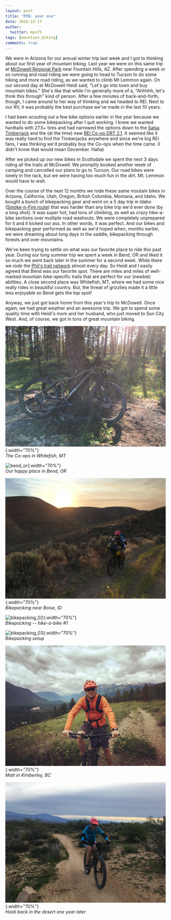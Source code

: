 ```yaml
---
layout: post
title: "MTB: year one"
date: 2018-12-17
author:
  twitter: mps75
tags: [mountain_biking]
comments: true
---
```


We were in Arizona for our annual winter trip last week and I got to thinking about our first year of mountain biking. Last year we were on this same trip at [McDowell Regional Park](https://www.maricopacountyparks.net/mcdowell-mountain-regional-park-mm/) near Fountain Hills, AZ. After spending a week or so running and road riding we were going to head to Tucson to do some hiking and more road riding, as we wanted to climb Mt Lemmon again. On our second day at McDowell Heidi said, "Let's go into town and buy mountain bikes." She's like that while I'm generally more of a, "Ahhhhh, let's think this through" kind of person. After a few minutes of back-and-forth, though, I came around to her way of thinking and we headed to REI. Next to our RV, it was probably the best purchase we've made in the last 10 years.

I had been scouting out a few bike options eariler in the year because we wanted to do some bikepacking after I quit working. I knew we wanted hardtails with 27.5+ tires and had narrowed the options down to the [Salsa Timberjack](https://salsacycles.com/bikes/archive/2017_timberjack_27.5plus_x1) and the (at the time) new [REI Co-op DRT 2.1](https://theradavist.com/2017/02/reis-co-op-cycles-drt-27-5-2-1-bike/). It seemed like it was really hard to find the Timberjacks anywhere and since we're big REI fans, I was thinking we'd probably buy the Co-ops when the time came. (I didn't know that would mean December. Haha)

After we picked up our new bikes in Scottsdale we spent the next 3 days riding all the trails at McDowell.  We promptly booked another week of camping and cancelled our plans to go to Tucson. Our road bikes were lonely in the rack, but we were having too much fun in the dirt.  Mt. Lemmon would have to wait.

Over the course of the next 12 months we rode these same moutain bikes in Arizona, California, Utah, Oregon, British Columbia, Montana, and Idaho.  We bought a bunch of bikepacking gear and went on a 5 day trip in Idaho ([Smoke-n-Fire route](http://www.bikepacking.com/event/2018-smoke-n-fire-400/)) that was harder than any bike trip we'd ever done (by a long shot).  It was super hot, had tons of climbing, as well as crazy hike-a-bike sections over multiple road washouts. We were completely unprepared for it and it kicked our ass. In other words, it was perfect. And our bikes and bikepacking gear performed as well as we'd hoped when, months earlier, we were dreaming about long days in the saddle, bikepacking through forests and over mountains.

We've been trying to settle on what was our favorite place to ride this past year. During our long summer trip we spent a week in Bend, OR and liked it so much we went back later in the summer for a second week.  While there we rode the [Phil's trail network](https://bendtrails.org/trail/phils-trail-complex/) almost every day.  So Heidi and I easily agreed that Bend was our favorite spot. There are miles and miles of well-marked mountain bike-specific trails that are perfect for our (newbie) abilities. A close second place was Whitefish, MT, where we had some nice really rides in beautiful country. But, the threat of grizzlies made it a little less enjoyable so Bend gets the top spot!

Anyway, we just got back home from this year's trip to McDowell. Once again, we had great weather and an awesome trip.  We got to spend some quality time with Heidi's mom and her husband, who just moved to Sun City West.  And, of course, we got in tons of great mountain biking.

![coops_whitefish_mt](/assets/img/blog/2018-12-17-mtb/coops_whitefish_mt.jpg){:width="70%"}<br />
*The Co-ops in Whitefish, MT*

![bend_or](/assets/img/blog/2018-12-17-mtb/bend_or.jpg){:width="70%"}<br />
*Our happy place in Bend, OR*

![bikepacking_01](/assets/img/blog/2018-12-17-mtb/bikepacking_01.jpg){:width="70%"}<br />
*Bikepacking near Boise, ID*

![bikepacking_02](/assets/img/blog/2018-12-17-mtb/bikepacking_02.jpg){:width="70%"}<br />
*Bikepacking -- hike-a-bike #1*

![bikepacking_03](/assets/img/blog/2018-12-17-mtb/bikepacking_03.jpg){:width="70%"}<br />
*Bikepacking setup*

![kimberley_bc](/assets/img/blog/2018-12-17-mtb/kimberley_bc.jpg){:width="70%"}<br />
*Matt in Kimberley, BC*

![mcdowell_az](/assets/img/blog/2018-12-17-mtb/mcdowell_az.jpg){:width="70%"}<br />
*Heidi back in the desert one year later*